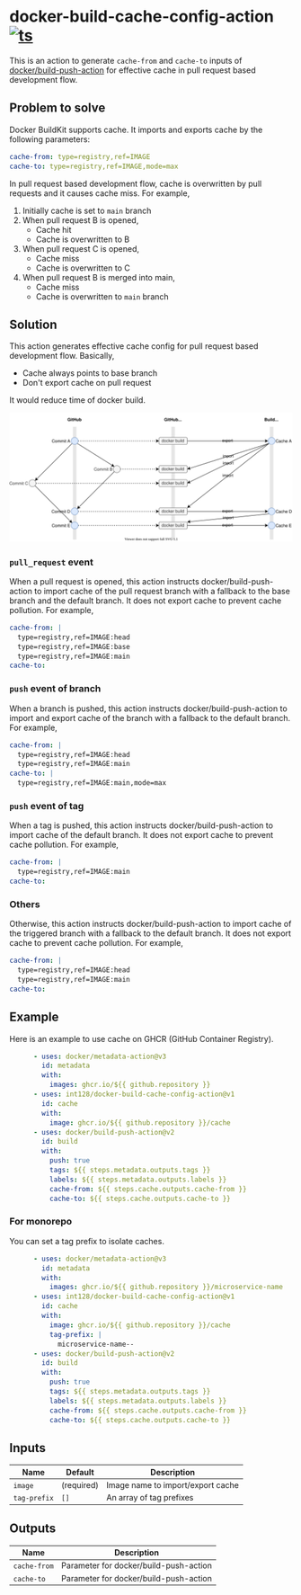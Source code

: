 # docker-build-cache-config-action [![ts](https://github.com/int128/docker-build-cache-config-action/actions/workflows/ts.yaml/badge.svg)](https://github.com/int128/docker-build-cache-config-action/actions/workflows/ts.yaml)

This is an action to generate `cache-from` and `cache-to` inputs of [docker/build-push-action](https://github.com/docker/build-push-action) for effective cache in pull request based development flow.


## Problem to solve

Docker BuildKit supports cache.
It imports and exports cache by the following parameters:

```yaml
cache-from: type=registry,ref=IMAGE
cache-to: type=registry,ref=IMAGE,mode=max
```

In pull request based development flow, cache is overwritten by pull requests and it causes cache miss.
For example,

1. Initially cache is set to `main` branch
1. When pull request B is opened,
    - Cache hit
    - Cache is overwritten to B
1. When pull request C is opened,
    - Cache miss
    - Cache is overwritten to C
1. When pull request B is merged into main,
    - Cache miss
    - Cache is overwritten to `main` branch


## Solution

This action generates effective cache config for pull request based development flow.
Basically,

- Cache always points to base branch
- Don't export cache on pull request

It would reduce time of docker build.

![effective-build-cache-diagram](effective-build-cache-diagram.drawio.svg)


### `pull_request` event

When a pull request is opened, this action instructs docker/build-push-action to import cache of the pull request branch with a fallback to the base branch and the default branch.
It does not export cache to prevent cache pollution.
For example,

```yaml
cache-from: |
  type=registry,ref=IMAGE:head
  type=registry,ref=IMAGE:base
  type=registry,ref=IMAGE:main
cache-to:
```

### `push` event of branch

When a branch is pushed, this action instructs docker/build-push-action to import and export cache of the branch with a fallback to the default branch.
For example,

```yaml
cache-from: |
  type=registry,ref=IMAGE:head
  type=registry,ref=IMAGE:main
cache-to: |
  type=registry,ref=IMAGE:main,mode=max
```

### `push` event of tag

When a tag is pushed, this action instructs docker/build-push-action to import cache of the default branch.
It does not export cache to prevent cache pollution.
For example,

```yaml
cache-from: |
  type=registry,ref=IMAGE:main
cache-to:
```

### Others

Otherwise, this action instructs docker/build-push-action to import cache of the triggered branch with a fallback to the default branch.
It does not export cache to prevent cache pollution.
For example,

```yaml
cache-from: |
  type=registry,ref=IMAGE:head
  type=registry,ref=IMAGE:main
cache-to:
```


## Example

Here is an example to use cache on GHCR (GitHub Container Registry).

```yaml
      - uses: docker/metadata-action@v3
        id: metadata
        with:
          images: ghcr.io/${{ github.repository }}
      - uses: int128/docker-build-cache-config-action@v1
        id: cache
        with:
          image: ghcr.io/${{ github.repository }}/cache
      - uses: docker/build-push-action@v2
        id: build
        with:
          push: true
          tags: ${{ steps.metadata.outputs.tags }}
          labels: ${{ steps.metadata.outputs.labels }}
          cache-from: ${{ steps.cache.outputs.cache-from }}
          cache-to: ${{ steps.cache.outputs.cache-to }}
```

### For monorepo

You can set a tag prefix to isolate caches.

```yaml
      - uses: docker/metadata-action@v3
        id: metadata
        with:
          images: ghcr.io/${{ github.repository }}/microservice-name
      - uses: int128/docker-build-cache-config-action@v1
        id: cache
        with:
          image: ghcr.io/${{ github.repository }}/cache
          tag-prefix: |
            microservice-name--
      - uses: docker/build-push-action@v2
        id: build
        with:
          push: true
          tags: ${{ steps.metadata.outputs.tags }}
          labels: ${{ steps.metadata.outputs.labels }}
          cache-from: ${{ steps.cache.outputs.cache-from }}
          cache-to: ${{ steps.cache.outputs.cache-to }}
```


## Inputs

| Name | Default | Description
|------|----------|------------
| `image` | (required) | Image name to import/export cache
| `tag-prefix` | `[]` | An array of tag prefixes


## Outputs

| Name | Description
|------|------------
| `cache-from` | Parameter for docker/build-push-action
| `cache-to` | Parameter for docker/build-push-action

